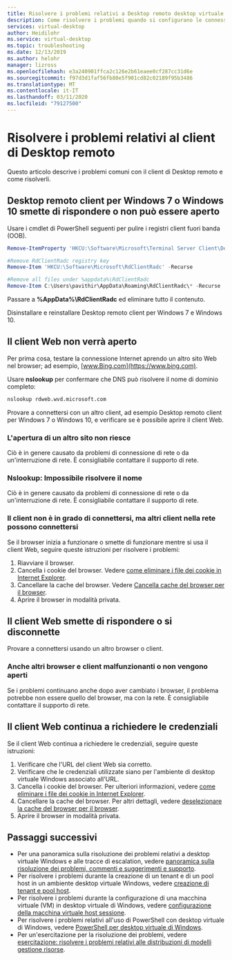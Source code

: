 ```yaml
---
title: Risolvere i problemi relativi a Desktop remoto desktop virtuale Windows client-Azure
description: Come risolvere i problemi quando si configurano le connessioni client in un ambiente tenant di desktop virtuali Windows.
services: virtual-desktop
author: Heidilohr
ms.service: virtual-desktop
ms.topic: troubleshooting
ms.date: 12/13/2019
ms.author: helohr
manager: lizross
ms.openlocfilehash: e3a240901ffca2c126e2b61eaee0cf287cc31d6e
ms.sourcegitcommit: f97d3d1faf56fb80e5f901cd82c02189f95b3486
ms.translationtype: MT
ms.contentlocale: it-IT
ms.lasthandoff: 03/11/2020
ms.locfileid: "79127500"
---
```

# <a name="troubleshoot-the-remote-desktop-client"></a>Risolvere i problemi relativi al client di Desktop remoto

Questo articolo descrive i problemi comuni con il client di Desktop remoto e come risolverli.

## <a name="remote-desktop-client-for-windows-7-or-windows-10-stops-responding-or-cannot-be-opened"></a>Desktop remoto client per Windows 7 o Windows 10 smette di rispondere o non può essere aperto

Usare i cmdlet di PowerShell seguenti per pulire i registri client fuori banda (OOB).

```PowerShell
Remove-ItemProperty 'HKCU:\Software\Microsoft\Terminal Server Client\Default' - Name FeedURLs

#Remove RdClientRadc registry key
Remove-Item 'HKCU:\Software\Microsoft\RdClientRadc' -Recurse

#Remove all files under %appdata%\RdClientRadc
Remove-Item C:\Users\pavithir\AppData\Roaming\RdClientRadc\* -Recurse
```

Passare a **%AppData%\RdClientRadc** ed eliminare tutto il contenuto.

Disinstallare e reinstallare Desktop remoto client per Windows 7 e Windows 10.

## <a name="web-client-wont-open"></a>Il client Web non verrà aperto

Per prima cosa, testare la connessione Internet aprendo un altro sito Web nel browser; ad esempio, [www.Bing.com](https://www.bing.com).

Usare **nslookup** per confermare che DNS può risolvere il nome di dominio completo:

```cmd
nslookup rdweb.wvd.microsoft.com
```

Provare a connettersi con un altro client, ad esempio Desktop remoto client per Windows 7 o Windows 10, e verificare se è possibile aprire il client Web.

### <a name="opening-another-site-fails"></a>L'apertura di un altro sito non riesce

Ciò è in genere causato da problemi di connessione di rete o da un'interruzione di rete. È consigliabile contattare il supporto di rete.

### <a name="nslookup-cannot-resolve-the-name"></a>Nslookup: Impossibile risolvere il nome

Ciò è in genere causato da problemi di connessione di rete o da un'interruzione di rete. È consigliabile contattare il supporto di rete.

### <a name="your-client-cant-connect-but-other-clients-on-your-network-can-connect"></a>Il client non è in grado di connettersi, ma altri client nella rete possono connettersi

Se il browser inizia a funzionare o smette di funzionare mentre si usa il client Web, seguire queste istruzioni per risolvere i problemi:

1. Riavviare il browser.
2. Cancella i cookie del browser. Vedere [come eliminare i file dei cookie in Internet Explorer](https://support.microsoft.com/help/278835/how-to-delete-cookie-files-in-internet-explorer).
3. Cancellare la cache del browser. Vedere [Cancella cache del browser per il browser](https://binged.it/2RKyfdU).
4. Aprire il browser in modalità privata.

## <a name="web-client-stops-responding-or-disconnects"></a>Il client Web smette di rispondere o si disconnette

Provare a connettersi usando un altro browser o client.

### <a name="other-browsers-and-clients-also-malfunction-or-fail-to-open"></a>Anche altri browser e client malfunzionanti o non vengono aperti

Se i problemi continuano anche dopo aver cambiato i browser, il problema potrebbe non essere quello del browser, ma con la rete. È consigliabile contattare il supporto di rete.

## <a name="web-client-keeps-prompting-for-credentials"></a>Il client Web continua a richiedere le credenziali

Se il client Web continua a richiedere le credenziali, seguire queste istruzioni:

1. Verificare che l'URL del client Web sia corretto.
2. Verificare che le credenziali utilizzate siano per l'ambiente di desktop virtuale Windows associato all'URL.
3. Cancella i cookie del browser. Per ulteriori informazioni, vedere [come eliminare i file dei cookie in Internet Explorer](https://support.microsoft.com/help/278835/how-to-delete-cookie-files-in-internet-explorer).
4. Cancellare la cache del browser. Per altri dettagli, vedere [deselezionare la cache del browser per il browser](https://binged.it/2RKyfdU).
5. Aprire il browser in modalità privata.

## <a name="next-steps"></a>Passaggi successivi

- Per una panoramica sulla risoluzione dei problemi relativi a desktop virtuale Windows e alle tracce di escalation, vedere [panoramica sulla risoluzione dei problemi, commenti e suggerimenti e supporto](troubleshoot-set-up-overview.md).
- Per risolvere i problemi durante la creazione di un tenant e di un pool host in un ambiente desktop virtuale Windows, vedere [creazione di tenant e pool host](troubleshoot-set-up-issues.md).
- Per risolvere i problemi durante la configurazione di una macchina virtuale (VM) in desktop virtuale di Windows, vedere [configurazione della macchina virtuale host sessione](troubleshoot-vm-configuration.md).
- Per risolvere i problemi relativi all'uso di PowerShell con desktop virtuale di Windows, vedere [PowerShell per desktop virtuale di Windows](troubleshoot-powershell.md).
- Per un'esercitazione per la risoluzione dei problemi, vedere [esercitazione: risolvere i problemi relativi alle distribuzioni di modelli gestione risorse](../azure-resource-manager/templates/template-tutorial-troubleshoot.md).